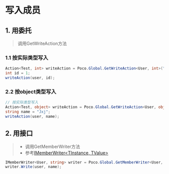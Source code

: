 # 写入成员

## 1. 用委托
>调用GetWriteAction方法

### 1.1 按实际类型写入
```csharp
Action<Test, int> writeAction = Poco.Global.GetWriteAction<User, int>("Id");
int id = 1;
writeAction(user, id);
```
### 2.2 按object类型写入
```csharp
// 按实际类型写入
Action<Test, object> writeAction = Poco.Global.GetWriteAction<User, object>("Id");
string name = "Jxj";
writeAction(user, name);
```

## 2. 用接口
>* 调用GetMemberWriter方法
>* 参考[IMemberWriter\<TInstance, TValue\>](xref:PocoEmit.IMemberWriter%602)

```csharp
IMemberWriter<User, string> writer = Poco.Global.GetMemberWriter<User, string>("Name");
writer.Write(user, name);
```